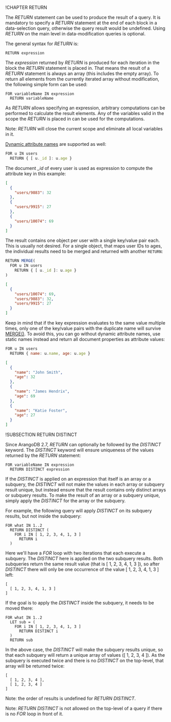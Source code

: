 !CHAPTER RETURN 

The *RETURN* statement can be used to produce the result of a query.
It is mandatory to specify a *RETURN* statement at the end of each block in a
data-selection query, otherwise the query result would be undefined. Using 
*RETURN* on the main level in data-modification queries is optional.

The general syntax for *RETURN* is:

```
RETURN expression
```

The *expression* returned by *RETURN* is produced for each iteration in the block the
*RETURN* statement is placed in. That means the result of a *RETURN* statement
is always an array (this includes the empty array).  To return all elements from
the currently iterated array without modification, the following simple form can
be used:

```
FOR variableName IN expression
  RETURN variableName
```

As *RETURN* allows specifying an expression, arbitrary computations can be
performed to calculate the result elements. Any of the variables valid in the
scope the *RETURN* is placed in can be used for the computations.

Note: *RETURN* will close the current scope and eliminate all local variables in
it.

[Dynamic attribute names](../Fundamentals/DataTypes.md#objects--documents) are
supported as well:

```js
FOR u IN users
  RETURN { [ u._id ]: u.age }
```

The document *_id* of every user is used as expression to compute the
attribute key in this example:

```json
[
  {
    "users/9883": 32
  },
  {
    "users/9915": 27
  },
  {
    "users/10074": 69
  }
]
```

The result contains one object per user with a single key/value pair each.
This is usually not desired. For a single object, that maps user IDs to ages,
the individual results need to be merged and returned with another `RETURN`:

```js
RETURN MERGE(
  FOR u IN users
    RETURN { [ u._id ]: u.age }
)
```

```json
[
  {
    "users/10074": 69,
    "users/9883": 32,
    "users/9915": 27
  }
]
```

Keep in mind that if the key expression evaluates to the same value multiple
times, only one of the key/value pairs with the duplicate name will survive
[MERGE()](../Functions/Document.md#merge). To avoid this, you can go without
dynamic attribute names, use static names instead and return all document
properties as attribute values:

```js
FOR u IN users
  RETURN { name: u.name, age: u.age }
```

```json
[
  {
    "name": "John Smith",
    "age": 32
  },
  {
    "name": "James Hendrix",
    "age": 69
  },
  {
    "name": "Katie Foster",
    "age": 27
  }
]
```

!SUBSECTION RETURN DISTINCT

Since ArangoDB 2.7, *RETURN* can optionally be followed by the *DISTINCT* keyword.
The *DISTINCT* keyword will ensure uniqueness of the values returned by the
*RETURN* statement:

```
FOR variableName IN expression
  RETURN DISTINCT expression
```

If the *DISTINCT* is applied on an expression that itself is an array or a subquery, 
the *DISTINCT* will not make the values in each array or subquery result unique, but instead
ensure that the result contains only distinct arrays or subquery results. To make
the result of an array or a subquery unique, simply apply the *DISTINCT* for the
array or the subquery.

For example, the following query will apply *DISTINCT* on its subquery results,
but not inside the subquery:

```
FOR what IN 1..2
  RETURN DISTINCT (
    FOR i IN [ 1, 2, 3, 4, 1, 3 ] 
      RETURN i
  )
```

Here we'll have a *FOR* loop with two iterations that each execute a subquery. The
*DISTINCT* here is applied on the two subquery results. Both subqueries return the
same result value (that is [ 1, 2, 3, 4, 1, 3 ]), so after *DISTINCT* there will
only be one occurrence of the value [ 1, 2, 3, 4, 1, 3 ] left:

```
[
  [ 1, 2, 3, 4, 1, 3 ]
]
```

If the goal is to apply the *DISTINCT* inside the subquery, it needs to be moved
there:

```
FOR what IN 1..2
  LET sub = (
    FOR i IN [ 1, 2, 3, 4, 1, 3 ] 
      RETURN DISTINCT i
  ) 
  RETURN sub
```

In the above case, the *DISTINCT* will make the subquery results unique, so that
each subquery will return a unique array of values ([ 1, 2, 3, 4 ]). As the subquery
is executed twice and there is no *DISTINCT* on the top-level, that array will be
returned twice:

```
[
  [ 1, 2, 3, 4 ],
  [ 1, 2, 3, 4 ]
]
```

Note: the order of results is undefined for *RETURN DISTINCT*.

Note: *RETURN DISTINCT* is not allowed on the top-level of a query if there is no *FOR* 
loop in front of it.

